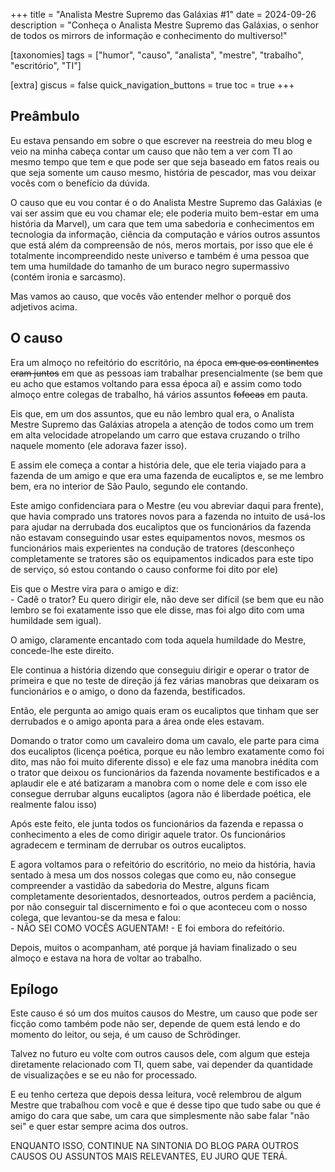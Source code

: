 +++
title = "Analista Mestre Supremo das Galáxias #1"
date = 2024-09-26
description = "Conheça o Analista Mestre Supremo das Galáxias, o senhor de todos os mirrors de informação e conhecimento do multiverso!"

[taxonomies]
tags = ["humor", "causo", "analista", "mestre", "trabalho", "escritório", "TI"]

[extra]
giscus = false
quick_navigation_buttons = true
toc = true
+++
## Preâmbulo

Eu estava pensando em sobre o que escrever na reestreia do meu blog e veio na minha cabeça contar um causo que não tem a ver com TI ao mesmo tempo que tem e que pode ser que seja baseado em fatos reais ou que seja somente um causo mesmo, história de pescador, mas vou deixar vocês com o benefício da dúvida.

O causo que eu vou contar é o do Analista Mestre Supremo das Galáxias (e vai ser assim que eu vou chamar ele; ele poderia muito bem-estar em uma história da Marvel), um cara que tem uma sabedoria e conhecimentos em tecnologia da informação, ciência da computação e vários outros assuntos que está além da compreensão de nós, meros mortais, por isso que ele é totalmente incompreendido neste universo e também é uma pessoa que tem uma humildade do tamanho de um buraco negro supermassivo (contém ironia e sarcasmo).

Mas vamos ao causo, que vocês vão entender melhor o porquê dos adjetivos acima.

## O causo

Era um almoço no refeitório do escritório, na época ~~em que os continentes eram juntos~~ em que as pessoas iam trabalhar presencialmente (se bem que eu acho que estamos voltando para essa época aí) e assim como todo almoço entre colegas de trabalho, há vários assuntos ~~fofocas~~ em pauta.

Eis que, em um dos assuntos, que eu não lembro qual era, o Analista Mestre Supremo das Galáxias atropela a atenção de todos como um trem em alta velocidade atropelando um carro que estava cruzando o trilho naquele momento (ele adorava fazer isso).

E assim ele começa a contar a história dele, que ele teria viajado para a fazenda de um amigo e que era uma fazenda de eucaliptos e, se me lembro bem, era no interior de São Paulo, segundo ele contando.

Este amigo confidenciara para o Mestre (eu vou abreviar daqui para frente), que havia comprado uns tratores novos para a fazenda no intuito de usá-los para ajudar na derrubada dos eucaliptos que os funcionários da fazenda não estavam conseguindo usar estes equipamentos novos, mesmos os funcionários mais experientes na condução de tratores (desconheço completamente se tratores são os equipamentos indicados para este tipo de serviço, só estou contando o causo conforme foi dito por ele)

Eis que o Mestre vira para o amigo e diz:<br/> - Cadê o trator? Eu quero dirigir ele, não deve ser difícil (se bem que eu não lembro se foi exatamente isso que ele disse, mas foi algo dito com uma humildade sem igual).

O amigo, claramente encantado com toda aquela humildade do Mestre, concede-lhe este direito.

Ele continua a história dizendo que conseguiu dirigir e operar o trator de primeira e que no teste de direção já fez várias manobras que deixaram os funcionários e o amigo, o dono da fazenda, bestificados.

Então, ele pergunta ao amigo quais eram os eucaliptos que tinham que ser derrubados e o amigo aponta para a área onde eles estavam.

Domando o trator como um cavaleiro doma um cavalo, ele parte para cima dos eucaliptos (licença poética, porque eu não lembro exatamente como foi dito, mas não foi muito diferente disso) e ele faz uma manobra inédita com o trator que deixou os funcionários da fazenda novamente bestificados e a aplaudir ele e até batizaram a manobra com o nome dele e com isso ele consegue derrubar alguns eucaliptos (agora não é liberdade poética, ele realmente falou isso)

Após este feito, ele junta todos os funcionários da fazenda e repassa o conhecimento a eles de como dirigir aquele trator. Os funcionários agradecem e terminam de derrubar os outros eucaliptos.

E agora voltamos para o refeitório do escritório, no meio da história, havia sentado à mesa um dos nossos colegas que como eu, não consegue compreender a vastidão da sabedoria do Mestre, alguns ficam completamente desorientados, desnorteados, outros perdem a paciência, por não conseguir tal discernimento e foi o que aconteceu com o nosso colega, que levantou-se da mesa e falou:<br/> - NÃO SEI COMO VOCÊS AGUENTAM! - E foi embora do refeitório.

Depois, muitos o acompanham, até porque já haviam finalizado o seu almoço e estava na hora de voltar ao trabalho.

## Epílogo

Este causo é só um dos muitos causos do Mestre, um causo que pode ser ficção como também pode não ser, depende de quem está lendo e do momento do leitor, ou seja, é um causo de Schrödinger.

Talvez no futuro eu volte com outros causos dele, com algum que esteja diretamente relacionado com TI, quem sabe, vai depender da quantidade de visualizações e se eu não for processado.

E eu tenho certeza que depois dessa leitura, você relembrou de algum Mestre que trabalhou com você e que é desse tipo que tudo sabe ou que é amigo do cara que sabe, um cara que simplesmente não sabe falar "não sei" e quer estar sempre acima dos outros.

ENQUANTO ISSO, CONTINUE NA SINTONIA DO BLOG PARA OUTROS CAUSOS OU ASSUNTOS MAIS RELEVANTES, EU JURO QUE TERÁ.
